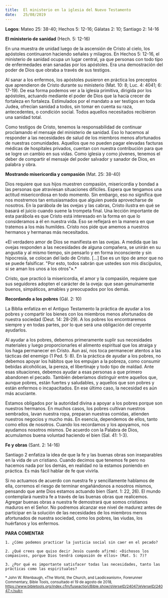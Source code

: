 ```yaml
---
title:  El ministerio en la iglesia del Nuevo Testamento 
date:   25/08/2019
---
```


**Logos**: Mateo 25: 38-40; Hechos 5: 12-16; Gálatas 2: 10; Santiago 2: 14-16 

**El ministerio de sanidad** (Hech. 5: 12-16) 

En una muestra de unidad luego de la ascensión de Cristo al cielo, los apóstoles continuaron haciendo señales y milagros. En Hechos 5: 12-16, el ministerio de sanidad ocupa un lugar central, ya que personas con todo tipo de enfermedades eran sanadas por los apóstoles. Era una demostración del poder de Dios que obraba a través de sus testigos. 

Al sanar a los enfermos, los apóstoles pusieron en práctica los preceptos que aprendieron de Cristo durante su ministerio (Mat. 10: 8; Luc. 4: 4041; 6: 17-19). De esa forma podemos ver a la iglesia primitiva, dirigida por los apóstoles, actuando mediante el poder de Dios que la hacía crecer de fortaleza en fortaleza. Estimulados por el mandato a ser testigos en toda Judea, ofrecían sanidad a todos, sin tomar en cuenta su raza, antecedentes, o condición social. Todos aquellos necesitados recibieron una sanidad total. 

Como testigos de Cristo, tenemos la responsabilidad de continuar proclamando el mensaje del ministerio de sanidad. Eso lo hacemos al responder a las necesidades de salud de los miembros menos afortunados de nuestras comunidades. Aquellos que no pueden pagar elevadas facturas médicas de hospitales privados, cuentan con nuestra contribución para que se logre un cambio en sus vidas. Como iglesia y como jóvenes, tenemos el deber de compartir el mensaje del poder salvador y sanador de Dios, en palabra y obra. 

**Mostrando misericordia y compasión** (Mat. 25: 38-40) 

Dios requiere que sus hijos muestren compasión, misericordia y bondad a las personas que atraviesan situaciones difíciles. Espera que tengamos una actitud misericordiosa en todo momento. Sin embargo, eso no significa que nos mostremos tan entusiasmados que alguien pueda aprovecharse de nosotros. En la parábola de las ovejas y las cabras, Cristo ilustra en qué se basará el juicio cuando suene la trompeta final. Una lección importante de esta parábola es que Cristo está interesado en la forma en que lo consideramos a él en nuestra vida. Eso se reflejará en la manera en que tratemos a los más humildes. Cristo nos pide que amemos a nuestros hermanos y hermanas más necesitados. 

«El verdadero amor de Dios se manifiesta en las ovejas. A medida que las ovejas responden a las necesidades de alguna compañera, se unirán en su angustia y al mismo tiempo, sin pensarlo y en forma inconsciente y sin hipocresía, se colocan del lado de Cristo. [...] Ese es un tipo de amor que no se puede falsificar. "Por esto, todos sabrán que ustedes son mis discípulos, si se aman los unos a los otros"».* 

Cristo, que practicó la misericordia, el amor y la compasión, requiere que sus seguidores adopten el carácter de la oveja: que sean genuinamente buenos, simpáticos, amables y preocupados por los demás. 

**Recordando a los pobres** (Gál. 2: 10)

La Biblia enfatiza en el Antiguo Testamento la práctica de ayudar a los pobres y compartir los bienes con los miembros menos afortunados de nuestra sociedad (Deut. 14: 28-29). A los pobres los encontraremos siempre y en todas partes, por lo que será una obligación del creyente ayudarlos. 

Al ayudar a los pobres, debemos primeramente suplir sus necesidades materiales y luego proporcionarles el alimento espiritual que los atraiga y los haga permanecer en Cristo. Aun así, nos toca permanecer atentos a las tácticas del enemigo (1 Ped. 5: 8). En la práctica de ayudar a los pobres, no debemos apoyar los hábitos que los empujan a la pobreza, como consumir bebidas alcohólicas, la pereza, el libertinaje y todo tipo de maldad. Ante esas situaciones, debemos ayudar a esas personas a que primero abandonen el pecado. También deberíamos distinguir entre aquellos que, aunque pobres, están fuertes y saludables, y aquellos que son pobres y están enfermos o incapacitados. En ese último caso, la necesidad es aún más acuciante. 

Estamos obligados por la autoridad divina a apoyar a los pobres porque son nuestros hermanos. En muchos casos, los pobres cultivan nuestros sembrados, lavan nuestra ropa, preparan nuestras comidas, atienden nuestros negocios y mucho más. En esencia, dependemos de ellos, tanto como ellos de nosotros. Cuando los recordamos y los apoyamos, nos ayudamos nosotros mismos. De acuerdo con la Palabra de Dios, acumulamos buena voluntad haciendo el bien (Sal. 41: 1-3). 

**Fe y obras** (Sant. 2: 14-16) 

Santiago 2 enfatiza la idea de que la fe y las buenas obras son inseparables en la vida de un cristiano. Cuando decimos que tenemos fe pero no hacemos nada por los demás, en realidad no la estamos poniendo en práctica. Es más fácil hablar de fe que vivirla. 

Si no actuamos de acuerdo con nuestra fe y sencillamente hablamos de ella, corremos el riesgo de terminar engañándonos a nosotros mismos, pensando que ante Dios estamos actuando bien (Sant. 1: 22, 26). El mundo contemplará nuestra fe a través de las buenas obras que realicemos. Agregar buenas obras a nuestra fe demostrará que somos cristianos maduros en el Señor. No podremos alcanzar ese nivel de madurez antes de participar en la solución de las necesidades de los miembros menos afortunados de nuestra sociedad, como los pobres, las viudas, los huérfanos y los enfermos. 

**PARA COMENTAR**

`1. ¿Cómo podemos practicar la justicia social sin caer en el pecado?`

`2. ¿Qué crees que quiso decir Jesús cuando afirmó: «Dichosos los compasivos, porque Dios tendrá compasión de ellos» (Mat. 5: 7)?`

`3. ¿Por qué es importante satisfacer todas las necesidades, tanto las prácticas como las espirituales?`

<sub>* John W. Ritenbaugh, «The World, the Church, and Laodiceanism», Forerunner Commentary, Bible Tools, consultado el 19 de agosto de 2018, https://www.bibletools.org/index.cfm/fuseaction/Bible.show/sVerseID/24047/eVerseID/24047.</sub>
